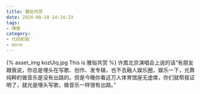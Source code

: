 ```yaml
---
title: 雅俗共赏
date: 2024-08-10 14:14:23
tags:
- 博客
category:
- 代码和我
- more
---
```

{% asset_img kozUlq.jpg This is 雅俗共赏 %}
许嵩北京演唱会上说的话“有朋友跟我说，你总是埋头在写歌、创作、发专辑，也不去融人娱乐圈，娱乐一下，光靠纯粹的做音乐是没有出路的。但是今晚你看这万人体育馆座无虚席，你们就帮我证明了，就光是埋头写歌，做音乐一样很有出路。”